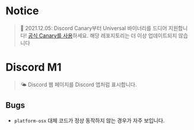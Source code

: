 # Notice

> 🥳 2021.12.05: Discord Canary부터 Universal 바이너리를 드디어 지원합니다! [공식 Canary를 사용](https://discord.com/download)하세요.
> 해당 레포지토리는 더 이상 업데이트되지 않습니다 

# Discord M1

> 🌤 Discord 웹 페이지를 Discord 앱처럼 표시합니다.


## Bugs

- `platform-osx` 대체 코드가 정상 동작하지 않는 경우가 자주 보입니다.
